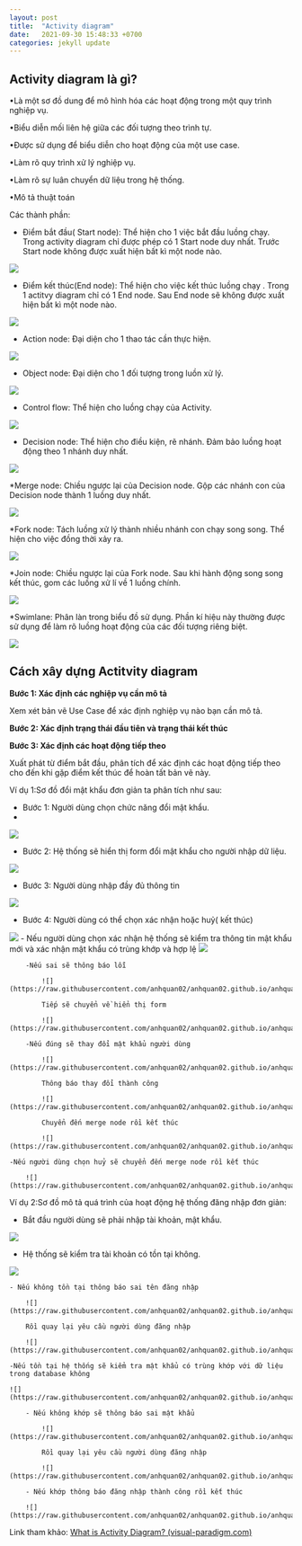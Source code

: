 ```yaml
---
layout: post
title:  "Activity diagram"
date:   2021-09-30 15:48:33 +0700
categories: jekyll update
---
```


## Activity diagram là gì?

•Là một sơ đồ dung để mô hình hóa các hoạt động trong một quy trình nghiệp vụ.

•Biểu diễn mối liên hệ giữa các đối tượng theo trình tự.

•Được sử dụng để biểu diễn cho hoạt động của một use case.

•Làm rõ quy trình xử lý nghiệp vụ.

•Làm rõ sự luân chuyển dữ liệu trong hệ thống.

•Mô tả thuật toán

Các thành phần:

* Điểm bắt đầu( Start node): Thể hiện cho 1 việc bắt  đầu luồng chạy. Trong activity diagram chỉ được phép có 1 Start node duy nhất. Trước Start node không được xuất hiện bất kì một node nào.

![](https://raw.githubusercontent.com/anhquan02/anhquan02.github.io/anhquan02/docs/img/Activity/1.png)  

* Điểm kết thúc(End node): Thể hiện cho việc kết thúc luồng chạy . Trong 1 actitvy diagram chỉ có 1 End node. Sau End node sẽ không được xuất hiện bất kì một node nào.

![](https://raw.githubusercontent.com/anhquan02/anhquan02.github.io/anhquan02/docs/img/Activity/2.png)

* Action node: Đại diện cho 1 thao tác cần thực hiện.

![](https://raw.githubusercontent.com/anhquan02/anhquan02.github.io/anhquan02/docs/img/Activity/3.png)

* Object node: Đại diện cho 1 đối tượng trong luồn xử lý.

![](https://raw.githubusercontent.com/anhquan02/anhquan02.github.io/anhquan02/docs/img/Activity/4.png)

* Control flow: Thể hiện cho luồng chạy của Activity.

![](https://raw.githubusercontent.com/anhquan02/anhquan02.github.io/anhquan02/docs/img/Activity/5.png)

* Decision node: Thể hiện cho điều kiện, rẽ nhánh. Đảm bảo luồng hoạt động theo 1 nhánh duy nhất.

![](https://raw.githubusercontent.com/anhquan02/anhquan02.github.io/anhquan02/docs/img/Activity/6.png)

\*Merge node: Chiều ngược lại của Decision node. Gộp các nhánh con của Decision node thành 1 luồng duy nhất.

![](https://raw.githubusercontent.com/anhquan02/anhquan02.github.io/anhquan02/docs/img/Activity/7.png)

\*Fork node: Tách luồng xử lý thành nhiều nhánh con chạy song song. Thể hiện cho việc đồng thời xảy ra.

![](https://raw.githubusercontent.com/anhquan02/anhquan02.github.io/anhquan02/docs/img/Activity/8.png)

\*Join node: Chiều ngược lại của Fork node. Sau khi hành động song song kết thúc, gom các luồng xử lí về 1 luồng chính.

![](https://raw.githubusercontent.com/anhquan02/anhquan02.github.io/anhquan02/docs/img/Activity/9.png)

\*Swimlane: Phân làn trong biểu đồ sử dụng. Phần kí hiệu này thường được sử dụng để làm rõ luồng hoạt động của các đối tượng riêng biệt.

![](https://raw.githubusercontent.com/anhquan02/anhquan02.github.io/anhquan02/docs/img/Activity/10.png)



## Cách xây dựng Actitvity diagram

**Bước 1: Xác định các nghiệp vụ cần mô tả**

Xem xét bản vẽ Use Case  để xác định nghiệp vụ nào bạn cần mô tả.

**Bước 2: Xác định trạng thái đầu tiên và trạng thái kết thúc**

**Bước 3: Xác định các hoạt động tiếp theo**

Xuất phát từ điểm bắt đầu, phân tích để xác định các hoạt động tiếp theo cho đến khi gặp điểm kết thúc để hoàn tất bản vẽ này.

Ví dụ 1:Sơ đồ đổi mật khẩu đơn giản ta phân tích như sau:
* Bước 1: Người dùng chọn chức năng đổi mật khẩu.
* 
![](https://raw.githubusercontent.com/anhquan02/anhquan02.github.io/anhquan02/docs/img/Activity/vidu1/1.png)

* Bước 2: Hệ thống sẽ hiển thị form đổi mật khẩu cho người nhập dữ liệu.

![](https://raw.githubusercontent.com/anhquan02/anhquan02.github.io/anhquan02/docs/img/Activity/vidu1/2.png)

* Bước 3: Người dùng nhập đầy đủ thông tin

![](https://raw.githubusercontent.com/anhquan02/anhquan02.github.io/anhquan02/docs/img/Activity/vidu1/3.png)

* Bước 4: Người dùng có thể chọn xác nhận hoặc huỷ( kết thúc)

![](https://raw.githubusercontent.com/anhquan02/anhquan02.github.io/anhquan02/docs/img/Activity/vidu1/4.png)
    - Nếu người dùng chọn xác nhận hệ thống sẽ kiểm tra thông tin mật khẩu mới và xác nhận mật khẩu có trùng khớp và hợp lệ
        ![](https://raw.githubusercontent.com/anhquan02/anhquan02.github.io/anhquan02/docs/img/Activity/vidu1/5.png)
        
        -Nếu sai sẽ thông báo lỗi
        
            ![](https://raw.githubusercontent.com/anhquan02/anhquan02.github.io/anhquan02/docs/img/Activity/vidu1/6.png)     
            
            Tiếp sẽ chuyển về hiển thị form
            
            ![](https://raw.githubusercontent.com/anhquan02/anhquan02.github.io/anhquan02/docs/img/Activity/vidu1/7.png)  
            
        -Nếu đúng sẽ thay đổi mật khẩu người dùng
        
            ![](https://raw.githubusercontent.com/anhquan02/anhquan02.github.io/anhquan02/docs/img/Activity/vidu1/8.png)
            
            Thông báo thay đổi thành công
            
            ![](https://raw.githubusercontent.com/anhquan02/anhquan02.github.io/anhquan02/docs/img/Activity/vidu1/9.png)
            
            Chuyển đến merge node rồi kết thúc
            
            ![](https://raw.githubusercontent.com/anhquan02/anhquan02.github.io/anhquan02/docs/img/Activity/vidu1/10.png)   
            
    -Nếu người dùng chọn huỷ sẽ chuyển đến merge node rồi kết thúc
    
        ![](https://raw.githubusercontent.com/anhquan02/anhquan02.github.io/anhquan02/docs/img/Activity/vidu1/11.png)

Ví dụ 2:Sơ đồ mô tả quá trình của hoạt động hệ thống đăng nhập đơn giản:
* Bắt đầu người dùng sẽ phải nhập tài khoản, mật khẩu.

![](https://raw.githubusercontent.com/anhquan02/anhquan02.github.io/anhquan02/docs/img/Activity/vidu2/1.png)

* Hệ thống sẽ kiểm tra tài khoản có tồn tại không.

![](https://raw.githubusercontent.com/anhquan02/anhquan02.github.io/anhquan02/docs/img/Activity/vidu2/2.png)

    - Nếu không tồn tại thông báo sai tên đăng nhập    
    
        ![](https://raw.githubusercontent.com/anhquan02/anhquan02.github.io/anhquan02/docs/img/Activity/vidu2/3.png) 
        
        Rồi quay lại yêu cầu người dùng đăng nhập        
        
        ![](https://raw.githubusercontent.com/anhquan02/anhquan02.github.io/anhquan02/docs/img/Activity/vidu2/4.png)   
        
    -Nếu tồn tại hệ thống sẽ kiểm tra mật khẩu có trùng khớp với dữ liệu trong database không    
    
    ![](https://raw.githubusercontent.com/anhquan02/anhquan02.github.io/anhquan02/docs/img/Activity/vidu2/5.png)   
    
        - Nếu không khớp sẽ thông báo sai mật khẩu        
        
            ![](https://raw.githubusercontent.com/anhquan02/anhquan02.github.io/anhquan02/docs/img/Activity/vidu2/6.png) 
            
            Rồi quay lại yêu cầu người dùng đăng nhập            
            
            ![](https://raw.githubusercontent.com/anhquan02/anhquan02.github.io/anhquan02/docs/img/Activity/vidu2/7.png)   
            
        - Nếu khớp thông báo đăng nhập thành công rồi kết thúc        
        
        ![](https://raw.githubusercontent.com/anhquan02/anhquan02.github.io/anhquan02/docs/img/Activity/vidu2/9.png)

Link tham khảo: [What is Activity Diagram? (visual-paradigm.com)](https://www.visual-paradigm.com/guide/uml-unified-modeling-language/what-is-activity-diagram/)
